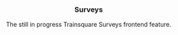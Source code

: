 <h3 align="center">Surveys</h3>

  <p align="center">
The still in progress Trainsquare Surveys frontend feature. 
  </p>
</div>
